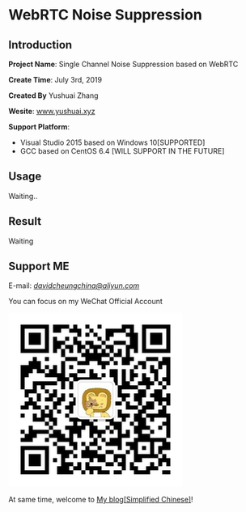 
# WebRTC Noise Suppression

## Introduction

**Project Name**: Single Channel Noise Suppression based on WebRTC

**Create Time**: July 3rd, 2019

**Created By** Yushuai Zhang

**Wesite**: www.yushuai.xyz

**Support Platform**:


* Visual Studio 2015 based on Windows 10[SUPPORTED]
* GCC based on CentOS 6.4 [WILL SUPPORT IN THE FUTURE]

## Usage

Waiting..

## Result

Waiting

## Support ME

E-mail: *davidcheungchina@aliyun.com*

You can focus on my WeChat Official Account<br>

![](https://github.com/dqhplhzz2008/dqhplhzz2008.github.io/raw/master/weixingongzhonghao.jpg)  <br>

At same time, welcome to [My blog[Simplified Chinese]](http://www.yushuai.xyz)!





